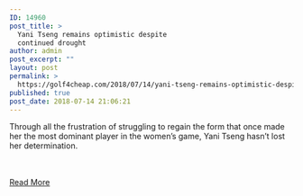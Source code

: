 ```yaml
---
ID: 14960
post_title: >
  Yani Tseng remains optimistic despite
  continued drought
author: admin
post_excerpt: ""
layout: post
permalink: >
  https://golf4cheap.com/2018/07/14/yani-tseng-remains-optimistic-despite-continued-drought/
published: true
post_date: 2018-07-14 21:06:21
---
```

<p>Through all the frustration of struggling to regain the form that once made her the most dominant player in the women’s game, Yani Tseng hasn’t lost her determination. </p><br><br><a href="https://www.golfchannel.com/article/golf-central-blog/tseng-remains-optimistic-despite-continued-drought/">Read More</a>